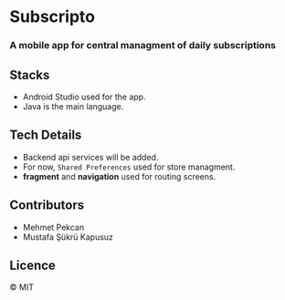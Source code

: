 # Subscripto

### A mobile app for central managment of daily subscriptions

## Stacks

- Android Studio used for the app.
- Java is the main language.

## Tech Details

- Backend api services will be added.
- For now, `Shared Preferences` used for store managment.
- **fragment** and **navigation** used for routing screens.

## Contributors

- Mehmet Pekcan
- Mustafa Şükrü Kapusuz

## Licence

&copy; MIT
